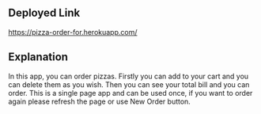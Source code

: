 
## Deployed Link

https://pizza-order-for.herokuapp.com/



## Explanation

In this app, you can order pizzas. 
Firstly you can add to your cart and you can delete them as you wish. Then you can see your total bill and you can order. This is a single page app and can be used once, if you want to order again please refresh the page or use New Order button.
